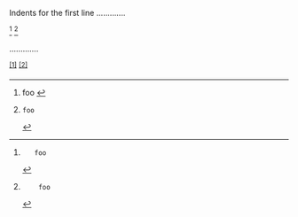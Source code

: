 Indents for the first line
.............

[^xxxxx] [^yyyyy]

[^xxxxx]:       foo

[^yyyyy]:        foo

.............

<p><sup class="footnote-ref"><a href="#fn1" id="fnref1">[1]</a></sup> <sup class="footnote-ref"><a href="#fn2" id="fnref2">[2]</a></sup></p>
<hr class="footnotes-sep">
<section class="footnotes">
<ol class="footnotes-list">
<li id="fn1" class="footnote-item">
<p>foo <a href="#fnref1" class="footnote-backref">↩︎</a></p>
</li>
<li id="fn2" class="footnote-item">
<pre><code>foo
</code></pre>
 <a href="#fnref2" class="footnote-backref">↩︎</a></li>
</ol>
</section>
